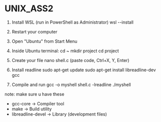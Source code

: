 # UNIX_ASS2

1. Install WSL (run in PowerShell as Administrator)
  wsl --install

2. Restart your computer

3. Open "Ubuntu" from Start Menu

4. Inside Ubuntu terminal:
 cd ~
 mkdir project
 cd project

5. Create your file
 nano shell.c
     (paste code, Ctrl+X, Y, Enter)

6. Install readline
 sudo apt-get update
 sudo apt-get install libreadline-dev gcc

7. Compile and run
  gcc -o myshell shell.c -lreadline
  ./myshell

note: make sure u have these  
   - gcc-core -> Compiler tool
   - make -> Build utility
   - libreadline-devel -> Library (development files)
